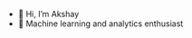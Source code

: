 - 👋 Hi, I’m Akshay
- 👀 Machine learning and analytics enthusiast 

<!---
Makshay178/Makshay178 is a ✨ special ✨ repository because its `README.md` (this file) appears on your GitHub profile.
You can click the Preview link to take a look at your changes.
--->
